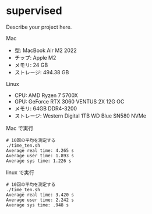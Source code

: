 # supervised

Describe your project here.

Mac

- 型: MacBook Air M2 2022
- チップ: Apple M2
- メモリ: 24 GB
- ストレージ: 494.38 GB

Linux

- CPU: AMD Ryzen 7 5700X
- GPU: GeForce RTX 3060 VENTUS 2X 12G OC
- メモリ: 64GB DDR4-3200
- ストレージ: Western Digital 1TB WD Blue SN580 NVMe

Mac で実行

```
# 10回の平均を測定する
./time_ten.sh
Average real time: 4.265 s
Average user time: 1.893 s
Average sys time: 1.226 s
```

linux で実行

```
# 10回の平均を測定する
./time_ten.sh
Average real time: 3.420 s
Average user time: 2.242 s
Average sys time: .948 s
```
